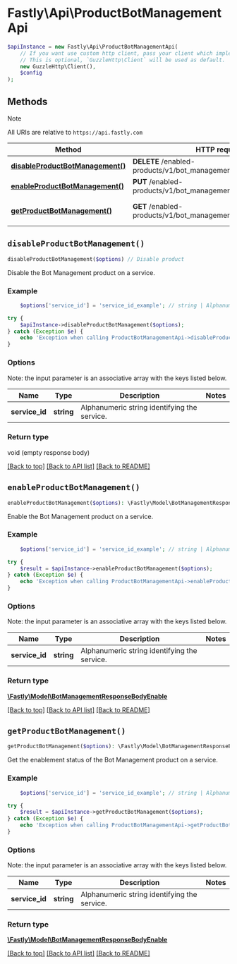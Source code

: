 # Fastly\Api\ProductBotManagementApi


```php
$apiInstance = new Fastly\Api\ProductBotManagementApi(
    // If you want use custom http client, pass your client which implements `GuzzleHttp\ClientInterface`.
    // This is optional, `GuzzleHttp\Client` will be used as default.
    new GuzzleHttp\Client(),
    $config
);
```

## Methods

> [!NOTE]
> All URIs are relative to `https://api.fastly.com`

Method | HTTP request | Description
------ | ------------ | -----------
[**disableProductBotManagement()**](ProductBotManagementApi.md#disableProductBotManagement) | **DELETE** /enabled-products/v1/bot_management/services/{service_id} | Disable product
[**enableProductBotManagement()**](ProductBotManagementApi.md#enableProductBotManagement) | **PUT** /enabled-products/v1/bot_management/services/{service_id} | Enable product
[**getProductBotManagement()**](ProductBotManagementApi.md#getProductBotManagement) | **GET** /enabled-products/v1/bot_management/services/{service_id} | Get product enablement status


## `disableProductBotManagement()`

```php
disableProductBotManagement($options) // Disable product
```

Disable the Bot Management product on a service.

### Example
```php
    $options['service_id'] = 'service_id_example'; // string | Alphanumeric string identifying the service.

try {
    $apiInstance->disableProductBotManagement($options);
} catch (Exception $e) {
    echo 'Exception when calling ProductBotManagementApi->disableProductBotManagement: ', $e->getMessage(), PHP_EOL;
}
```

### Options

Note: the input parameter is an associative array with the keys listed below.

Name | Type | Description  | Notes
------------- | ------------- | ------------- | -------------
**service_id** | **string** | Alphanumeric string identifying the service. |

### Return type

void (empty response body)

[[Back to top]](#) [[Back to API list]](../../README.md#endpoints)
[[Back to README]](../../README.md)

## `enableProductBotManagement()`

```php
enableProductBotManagement($options): \Fastly\Model\BotManagementResponseBodyEnable // Enable product
```

Enable the Bot Management product on a service.

### Example
```php
    $options['service_id'] = 'service_id_example'; // string | Alphanumeric string identifying the service.

try {
    $result = $apiInstance->enableProductBotManagement($options);
} catch (Exception $e) {
    echo 'Exception when calling ProductBotManagementApi->enableProductBotManagement: ', $e->getMessage(), PHP_EOL;
}
```

### Options

Note: the input parameter is an associative array with the keys listed below.

Name | Type | Description  | Notes
------------- | ------------- | ------------- | -------------
**service_id** | **string** | Alphanumeric string identifying the service. |

### Return type

[**\Fastly\Model\BotManagementResponseBodyEnable**](../Model/BotManagementResponseBodyEnable.md)

[[Back to top]](#) [[Back to API list]](../../README.md#endpoints)
[[Back to README]](../../README.md)

## `getProductBotManagement()`

```php
getProductBotManagement($options): \Fastly\Model\BotManagementResponseBodyEnable // Get product enablement status
```

Get the enablement status of the Bot Management product on a service.

### Example
```php
    $options['service_id'] = 'service_id_example'; // string | Alphanumeric string identifying the service.

try {
    $result = $apiInstance->getProductBotManagement($options);
} catch (Exception $e) {
    echo 'Exception when calling ProductBotManagementApi->getProductBotManagement: ', $e->getMessage(), PHP_EOL;
}
```

### Options

Note: the input parameter is an associative array with the keys listed below.

Name | Type | Description  | Notes
------------- | ------------- | ------------- | -------------
**service_id** | **string** | Alphanumeric string identifying the service. |

### Return type

[**\Fastly\Model\BotManagementResponseBodyEnable**](../Model/BotManagementResponseBodyEnable.md)

[[Back to top]](#) [[Back to API list]](../../README.md#endpoints)
[[Back to README]](../../README.md)
